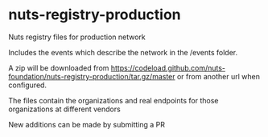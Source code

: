 # nuts-registry-production

Nuts registry files for production network

Includes the events which describe the network in the /events folder.

A zip will be downloaded from https://codeload.github.com/nuts-foundation/nuts-registry-production/tar.gz/master or from another url when configured.

The files contain the organizations and real endpoints for those organizations at different vendors

New additions can be made by submitting a PR

